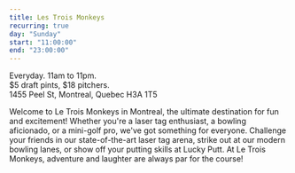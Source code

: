```yaml
---
title: Les Trois Monkeys
recurring: true
day: "Sunday"
start: "11:00:00"
end: "23:00:00"
---
```


Everyday. 11am to 11pm.<br>$5 draft pints, $18 pitchers.<br>1455 Peel St, Montreal, Quebec H3A 1T5

<!-- more -->

Welcome to Le Trois Monkeys in Montreal, the ultimate destination for fun and excitement! Whether you're a laser tag enthusiast, a bowling aficionado, or a mini-golf pro, we've got something for everyone. Challenge your friends in our state-of-the-art laser tag arena, strike out at our modern bowling lanes, or show off your putting skills at Lucky Putt. At Le Trois Monkeys, adventure and laughter are always par for the course!
